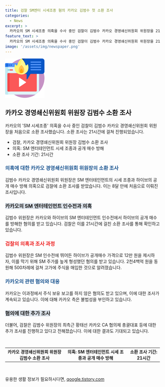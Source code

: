 ```yaml
---
title: 검찰 SM엔터 시세조종 혐의 카카오 김범수 첫 소환 조사
categories:
  - News
excerpt: >
  카카오의 SM 시세조종 의혹을 수사 중인 검찰이 김범수 카카오 경영쇄신위원회 위원장을 21시간에 걸쳐 소환조사했다. 김 위원장은 지난해 2월 카카오와 하이브의 SM 엔터테인먼트 인수전에서 시세 조종을 공모한 혐의를 받고 있으며, 카카오는 주식 보고를 하지 않은 혐의도 논의 중이다. 이에 대한 검찰의 조사는 계속되고 있는 상황이다.
feature_text: >
  카카오의 SM 시세조종 의혹을 수사 중인 검찰이 김범수 카카오 경영쇄신위원회 위원장을 21시간에 걸쳐 소환조사했다. 김 위원장은 지난해 2월 카카오와 하이브의 SM 엔터테인먼트 인수전에서 시세 조종을 공모한 혐의를 받고 있으며, 카카오는 주식 보고를 하지 않은 혐의도 논의 중이다. 이에 대한 검찰의 조사는 계속되고 있는 상황이다.
image: '/assets/img/newspaper.png'
---
```


<p><img src="/assets/img/news.png" alt="rentncar 속보" /></p>

<h2 data-ke-size="size26">카카오 경영쇄신위원회 위원장 김범수 소환 조사</h2>

<p data-ke-size="size16">카카오의 'SM 시세조종' 의혹을 수사 중인 검찰이 김범수 카카오 경영쇄신위원회 위원장을 처음으로 소환 조사했습니다. 소환 조사는 21시간에 걸쳐 진행되었습니다.</p>

<ul>
  <li>검찰, 카카오 경영쇄신위원회 위원장 김범수 소환 조사</li>
  <li>의혹: SM 엔터테인먼트 시세 조종과 공개 매수 방해</li>
  <li>소환 조사 기간: 21시간</li>
</ul>

<h3><b><span style="color: #1a5490;">의혹에 대한 카카오 경영쇄신위원회 위원장의 소환 조사</span></b></h3>

<p data-ke-size="size16">김범수 카카오 경영쇄신위원회 위원장은 SM 엔터테인먼트의 시세 조종과 하이브의 공개 매수 방해 의혹으로 검찰에 소환 조사를 받았습니다. 이는 8달 만에 처음으로 이뤄진 조사입니다.</p>

<h3><b><span style="background-color: #21538527;">카카오의 SM 엔터테인먼트 인수전과 의혹</span></b></h3>

<p data-ke-size="size16">김범수 위원장은 카카오와 하이브의 SM 엔터테인먼트 인수전에서 하이브의 공개 매수를 방해한 혐의를 받고 있습니다. 검찰은 이를 21시간에 걸친 소환 조사를 통해 확인하고 있습니다.</p>

<h3><b><span style="color: #ee2323;">검찰의 의혹과 조사 과정</span></b></h3>

<p data-ke-size="size16">김범수 위원장은 SM 인수전에 뛰어든 하이브가 공개매수 가격으로 12만 원을 제시하자, 이를 막기 위해 SM 주가를 높게 형성했던 혐의를 받고 있습니다. 2천4백억 원을 동원해 500차례에 걸쳐 고가에 주식을 매입한 것으로 알려졌습니다.</p>

<h3><b><span style="color: #1a5490;">카카오의 관련 혐의와 대응</span></b></h3>

<p data-ke-size="size16">카카오는 이과정에서 주식 보유 보고를 하지 않은 혐의도 받고 있으며, 이에 대한 조사가 계속되고 있습니다. 이에 대해 카카오 측은 불법성을 부인하고 있습니다.</p>

<h3><b><span style="background-color: #21538527;">혐의에 대한 추가 조사</span></b></h3>

<p data-ke-size="size16">더불어, 검찰은 김범수 위원장의 최측근 황태선 카카오 CA 협의체 총괄대표 등에 대한 추가 조사를 진행하고 있다고 전해졌습니다. 이에 대한 결과도 기대되고 있습니다.</p>

<p data-ke-size="size16">&nbsp;</p>

<table>
  <tbody>
    <tr>
      <td style="text-align: center; height: 17px;"><b>카카오 경영쇄신위원회 위원장 김범수 소환 조사</b></td>
      <td style="text-align: center; height: 17px;"><b>의혹: SM 엔터테인먼트 시세 조종과 공개 매수 방해</b></td>
      <td style="text-align: center; height: 17px;"><b>소환 조사 기간: 21시간</b></td>
    </tr>
  </tbody>
</table>

<p data-ke-size="size16">&nbsp;</p>
유용한 생활 정보가 필요하시다면, <a href="https://qoogle.tistory.com" rel="dofollow">qoogle.tistory.com</a>


